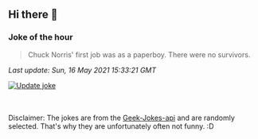 ## Hi there 👋

### Joke of the hour
<!-- joke -->
>Chuck Norris' first job was as a paperboy. There were no survivors.
<!-- /joke -->

*Last update: Sun, 16 May 2021 15:33:21 GMT*

[![Update joke](https://github.com/nclskfm/nclskfm/actions/workflows/joke.yml/badge.svg)](https://github.com/nclskfm/nclskfm/actions/workflows/joke.yml)

<br><br>
Disclaimer: The jokes are from the [Geek-Jokes-api](https://github.com/sameerkumar18/geek-joke-api) and are randomly selected. That's why they are unfortunately often not funny. :D
